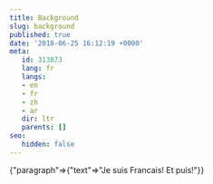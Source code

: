 ```yaml
---
title: Background
slug: background
published: true
date: '2018-06-25 16:12:19 +0000'
meta:
   id: 313873
   lang: fr
   langs:
   - en
   - fr
   - zh
   - ar
   dir: ltr
   parents: []
seo:
   hidden: false
---
```


{"paragraph"=>{"text"=>"Je suis Francais! Et puis!"}}